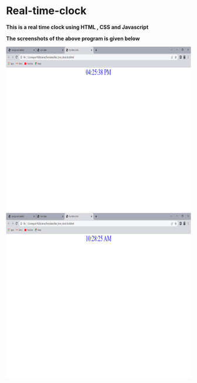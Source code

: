 # Real-time-clock
 
**This is a real time clock using HTML , CSS and Javascript**

**The screenshots of the above program is given below**

<img src="img/clock1.png" width=600 height=450>

<img src="img/clock2.png" width=600 height=450>
